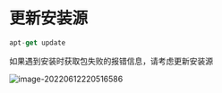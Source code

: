 # 更新安装源

```javascript
apt-get update   
```

如果遇到安装时获取包失败的报错信息，请考虑更新安装源

![image-20220612220516586](http://picgo.chanwe.top/202206122205633.png)